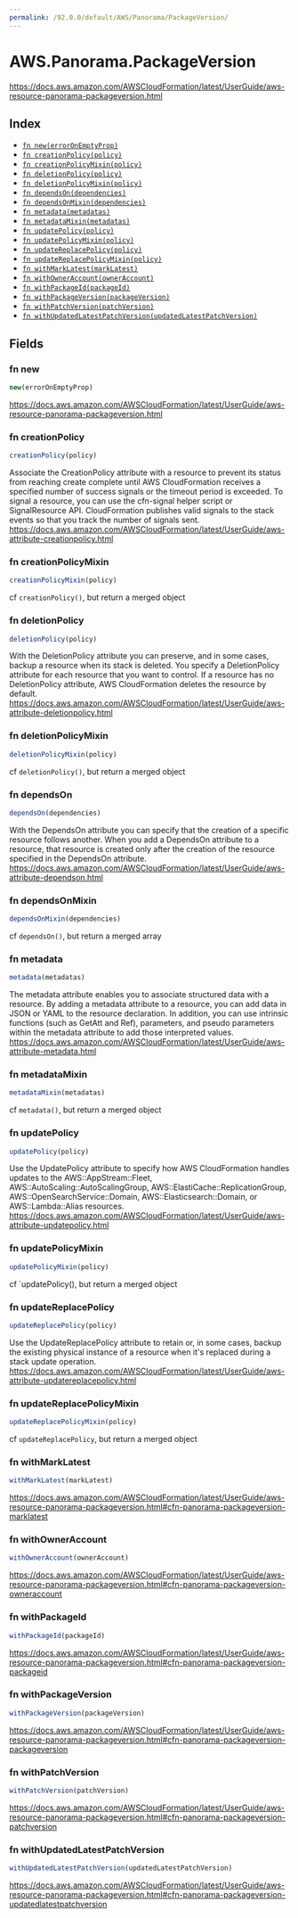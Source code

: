 ```yaml
---
permalink: /92.0.0/default/AWS/Panorama/PackageVersion/
---
```


# AWS.Panorama.PackageVersion

https://docs.aws.amazon.com/AWSCloudFormation/latest/UserGuide/aws-resource-panorama-packageversion.html

## Index

* [`fn new(errorOnEmptyProp)`](#fn-new)
* [`fn creationPolicy(policy)`](#fn-creationpolicy)
* [`fn creationPolicyMixin(policy)`](#fn-creationpolicymixin)
* [`fn deletionPolicy(policy)`](#fn-deletionpolicy)
* [`fn deletionPolicyMixin(policy)`](#fn-deletionpolicymixin)
* [`fn dependsOn(dependencies)`](#fn-dependson)
* [`fn dependsOnMixin(dependencies)`](#fn-dependsonmixin)
* [`fn metadata(metadatas)`](#fn-metadata)
* [`fn metadataMixin(metadatas)`](#fn-metadatamixin)
* [`fn updatePolicy(policy)`](#fn-updatepolicy)
* [`fn updatePolicyMixin(policy)`](#fn-updatepolicymixin)
* [`fn updateReplacePolicy(policy)`](#fn-updatereplacepolicy)
* [`fn updateReplacePolicyMixin(policy)`](#fn-updatereplacepolicymixin)
* [`fn withMarkLatest(markLatest)`](#fn-withmarklatest)
* [`fn withOwnerAccount(ownerAccount)`](#fn-withowneraccount)
* [`fn withPackageId(packageId)`](#fn-withpackageid)
* [`fn withPackageVersion(packageVersion)`](#fn-withpackageversion)
* [`fn withPatchVersion(patchVersion)`](#fn-withpatchversion)
* [`fn withUpdatedLatestPatchVersion(updatedLatestPatchVersion)`](#fn-withupdatedlatestpatchversion)

## Fields

### fn new

```ts
new(errorOnEmptyProp)
```

https://docs.aws.amazon.com/AWSCloudFormation/latest/UserGuide/aws-resource-panorama-packageversion.html

### fn creationPolicy

```ts
creationPolicy(policy)
```

Associate the CreationPolicy attribute with a resource to prevent its status from reaching create complete until AWS CloudFormation receives a specified number of success signals or the timeout period is exceeded. To signal a resource, you can use the cfn-signal helper script or SignalResource API. CloudFormation publishes valid signals to the stack events so that you track the number of signals sent. 
https://docs.aws.amazon.com/AWSCloudFormation/latest/UserGuide/aws-attribute-creationpolicy.html

### fn creationPolicyMixin

```ts
creationPolicyMixin(policy)
```

cf `creationPolicy()`, but return a merged object

### fn deletionPolicy

```ts
deletionPolicy(policy)
```

With the DeletionPolicy attribute you can preserve, and in some cases, backup a resource when its stack is deleted. You specify a DeletionPolicy attribute for each resource that you want to control. If a resource has no DeletionPolicy attribute, AWS CloudFormation deletes the resource by default. 
https://docs.aws.amazon.com/AWSCloudFormation/latest/UserGuide/aws-attribute-deletionpolicy.html

### fn deletionPolicyMixin

```ts
deletionPolicyMixin(policy)
```

cf `deletionPolicy()`, but return a merged object

### fn dependsOn

```ts
dependsOn(dependencies)
```

With the DependsOn attribute you can specify that the creation of a specific resource follows another. When you add a DependsOn attribute to a resource, that resource is created only after the creation of the resource specified in the DependsOn attribute. 
https://docs.aws.amazon.com/AWSCloudFormation/latest/UserGuide/aws-attribute-dependson.html

### fn dependsOnMixin

```ts
dependsOnMixin(dependencies)
```

cf `dependsOn()`, but return a merged array

### fn metadata

```ts
metadata(metadatas)
```

The metadata attribute enables you to associate structured data with a resource. By adding a metadata attribute to a resource, you can add data in JSON or YAML to the resource declaration. In addition, you can use intrinsic functions (such as GetAtt and Ref), parameters, and pseudo parameters within the metadata attribute to add those interpreted values. 
https://docs.aws.amazon.com/AWSCloudFormation/latest/UserGuide/aws-attribute-metadata.html

### fn metadataMixin

```ts
metadataMixin(metadatas)
```

cf `metadata()`, but return a merged object

### fn updatePolicy

```ts
updatePolicy(policy)
```

Use the UpdatePolicy attribute to specify how AWS CloudFormation handles updates to the AWS::AppStream::Fleet, AWS::AutoScaling::AutoScalingGroup, AWS::ElastiCache::ReplicationGroup, AWS::OpenSearchService::Domain, AWS::Elasticsearch::Domain, or AWS::Lambda::Alias resources. 
https://docs.aws.amazon.com/AWSCloudFormation/latest/UserGuide/aws-attribute-updatepolicy.html

### fn updatePolicyMixin

```ts
updatePolicyMixin(policy)
```

cf `updatePolicy(), but return a merged object

### fn updateReplacePolicy

```ts
updateReplacePolicy(policy)
```

Use the UpdateReplacePolicy attribute to retain or, in some cases, backup the existing physical instance of a resource when it's replaced during a stack update operation. 
https://docs.aws.amazon.com/AWSCloudFormation/latest/UserGuide/aws-attribute-updatereplacepolicy.html

### fn updateReplacePolicyMixin

```ts
updateReplacePolicyMixin(policy)
```

cf `updateReplacePolicy`, but return a merged object

### fn withMarkLatest

```ts
withMarkLatest(markLatest)
```

https://docs.aws.amazon.com/AWSCloudFormation/latest/UserGuide/aws-resource-panorama-packageversion.html#cfn-panorama-packageversion-marklatest

### fn withOwnerAccount

```ts
withOwnerAccount(ownerAccount)
```

https://docs.aws.amazon.com/AWSCloudFormation/latest/UserGuide/aws-resource-panorama-packageversion.html#cfn-panorama-packageversion-owneraccount

### fn withPackageId

```ts
withPackageId(packageId)
```

https://docs.aws.amazon.com/AWSCloudFormation/latest/UserGuide/aws-resource-panorama-packageversion.html#cfn-panorama-packageversion-packageid

### fn withPackageVersion

```ts
withPackageVersion(packageVersion)
```

https://docs.aws.amazon.com/AWSCloudFormation/latest/UserGuide/aws-resource-panorama-packageversion.html#cfn-panorama-packageversion-packageversion

### fn withPatchVersion

```ts
withPatchVersion(patchVersion)
```

https://docs.aws.amazon.com/AWSCloudFormation/latest/UserGuide/aws-resource-panorama-packageversion.html#cfn-panorama-packageversion-patchversion

### fn withUpdatedLatestPatchVersion

```ts
withUpdatedLatestPatchVersion(updatedLatestPatchVersion)
```

https://docs.aws.amazon.com/AWSCloudFormation/latest/UserGuide/aws-resource-panorama-packageversion.html#cfn-panorama-packageversion-updatedlatestpatchversion